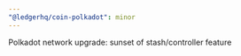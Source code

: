 ```yaml
---
"@ledgerhq/coin-polkadot": minor
---
```


Polkadot network upgrade: sunset of stash/controller feature
